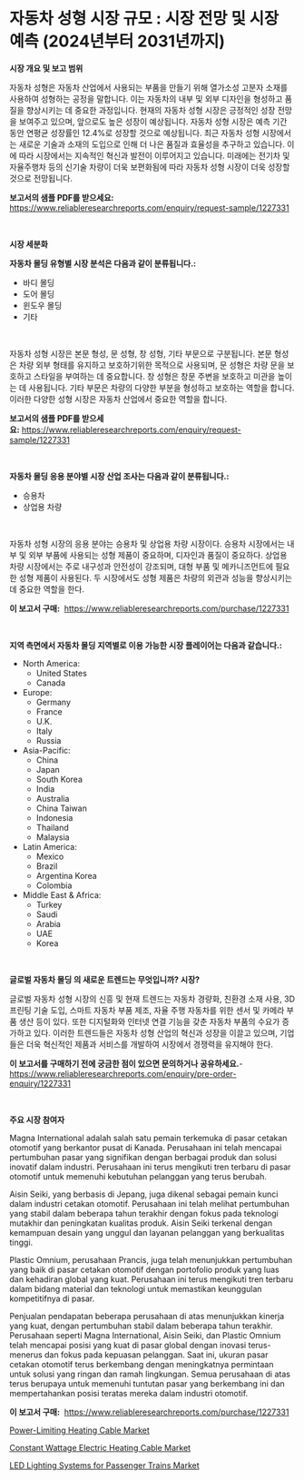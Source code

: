 <p><h1>자동차 성형 시장 규모 : 시장 전망 및 시장 예측 (2024년부터 2031년까지)</h1></p><p><strong>시장 개요 및 보고 범위</strong></p>
<p><p>자동차 성형은 자동차 산업에서 사용되는 부품을 만들기 위해 열가소성 고분자 소재를 사용하여 성형하는 공정을 말합니다. 이는 자동차의 내부 및 외부 디자인을 형성하고 품질을 향상시키는 데 중요한 과정입니다. 현재의 자동차 성형 시장은 긍정적인 성장 전망을 보여주고 있으며, 앞으로도 높은 성장이 예상됩니다. 자동차 성형 시장은 예측 기간 동안 연평균 성장률인 12.4%로 성장할 것으로 예상됩니다. 최근 자동차 성형 시장에서는 새로운 기술과 소재의 도입으로 인해 더 나은 품질과 효율성을 추구하고 있습니다. 이에 따라 시장에서는 지속적인 혁신과 발전이 이루어지고 있습니다. 미래에는 전기차 및 자율주행차 등의 신기술 차량이 더욱 보편화됨에 따라 자동차 성형 시장이 더욱 성장할 것으로 전망됩니다.</p></p>
<p><strong>보고서의 샘플 PDF를 받으세요:</strong> <a href="https://www.reliableresearchreports.com/enquiry/request-sample/1227331">https://www.reliableresearchreports.com/enquiry/request-sample/1227331</a></p>
<p>&nbsp;</p>
<p><strong>시장 세분화</strong></p>
<p><strong>자동차 몰딩 유형별 시장 분석은 다음과 같이 분류됩니다.:</strong></p>
<p><ul><li>바디 몰딩</li><li>도어 몰딩</li><li>윈도우 몰딩</li><li>기타</li></ul></p>
<p>&nbsp;</p>
<p><p>자동차 성형 시장은 본문 형성, 문 성형, 창 성형, 기타 부문으로 구분됩니다. 본문 형성은 차량 외부 형태를 유지하고 보호하기위한 목적으로 사용되며, 문 성형은 차량 문을 보호하고 스타일을 부여하는 데 중요합니다. 창 성형은 창문 주변을 보호하고 미관을 높이는 데 사용됩니다. 기타 부문은 차량의 다양한 부분을 형성하고 보호하는 역할을 합니다. 이러한 다양한 성형 시장은 자동차 산업에서 중요한 역할을 합니다.</p></p>
<p><strong>보고서의 샘플 PDF를 받으세요:</strong>&nbsp;<a href="https://www.reliableresearchreports.com/enquiry/request-sample/1227331">https://www.reliableresearchreports.com/enquiry/request-sample/1227331</a></p>
<p>&nbsp;</p>
<p><strong> 자동차 몰딩 응용 분야별 시장 산업 조사는 다음과 같이 분류됩니다.:</strong></p>
<p><ul><li>승용차</li><li>상업용 차량</li></ul></p>
<p>&nbsp;</p>
<p><p>자동차 성형 시장의 응용 분야는 승용차 및 상업용 차량 시장이다. 승용차 시장에서는 내부 및 외부 부품에 사용되는 성형 제품이 중요하며, 디자인과 품질이 중요하다. 상업용 차량 시장에서는 주로 내구성과 안전성이 강조되며, 대형 부품 및 메카니즈먼트에 필요한 성형 제품이 사용된다. 두 시장에서도 성형 제품은 차량의 외관과 성능을 향상시키는 데 중요한 역할을 한다.</p></p>
<p><strong>이 보고서 구매:</strong>&nbsp; <a href="https://www.reliableresearchreports.com/purchase/1227331">https://www.reliableresearchreports.com/purchase/1227331</a></p>
<p>&nbsp;</p>
<p><strong>지역 측면에서 자동차 몰딩 지역별로 이용 가능한 시장 플레이어는 다음과 같습니다.:</strong></p>
<p><ul>
    <li>
        North America:
        <ul>
            <li>United States</li>
            <li>Canada</li>
        </ul>
    </li>
    <li>
        Europe:
        <ul>
            <li>Germany</li>
            <li>France</li>
            <li>U.K.</li>
            <li>Italy</li>
            <li>Russia</li>
        </ul>
    </li>
    <li>
        Asia-Pacific:
        <ul>
            <li>China</li>
            <li>Japan</li>
            <li>South Korea</li>
            <li>India</li>
            <li>Australia</li>
            <li>China Taiwan</li>
            <li>Indonesia</li>
            <li>Thailand</li>
            <li>Malaysia</li>
        </ul>
    </li>
    <li>
        Latin America:
        <ul>
            <li>Mexico</li>
            <li>Brazil</li>
            <li>Argentina Korea</li>
            <li>Colombia</li>
        </ul>
    </li>
    <li>
        Middle East & Africa:
        <ul>
            <li>Turkey</li>
            <li>Saudi</li>
            <li>Arabia</li>
            <li>UAE</li>
            <li>Korea</li>
        </ul>
    </li>
    </ul></p>
<p>&nbsp;</p>
<p><strong>글로벌 자동차 몰딩 의 새로운 트렌드는 무엇입니까? 시장?</strong></p>
<p><p>글로벌 자동차 성형 시장의 신흥 및 현재 트렌드는 자동차 경량화, 친환경 소재 사용, 3D 프린팅 기술 도입, 스마트 자동차 부품 제조, 자율 주행 자동차를 위한 센서 및 카메라 부품 생산 등이 있다. 또한 디지털화와 인터넷 연결 기능을 갖춘 자동차 부품의 수요가 증가하고 있다. 이러한 트렌드들은 자동차 성형 산업의 혁신과 성장을 이끌고 있으며, 기업들은 더욱 혁신적인 제품과 서비스를 개발하여 시장에서 경쟁력을 유지해야 한다.</p></p>
<p><strong>이 보고서를 구매하기 전에 궁금한 점이 있으면 문의하거나 공유하세요.</strong>- <a href="https://www.reliableresearchreports.com/enquiry/pre-order-enquiry/1227331">https://www.reliableresearchreports.com/enquiry/pre-order-enquiry/1227331</a></p>
<p>&nbsp;</p>
<p><strong>주요 시장 참여자</strong></p>
<p><p>Magna International adalah salah satu pemain terkemuka di pasar cetakan otomotif yang berkantor pusat di Kanada. Perusahaan ini telah mencapai pertumbuhan pasar yang signifikan dengan berbagai produk dan solusi inovatif dalam industri. Perusahaan ini terus mengikuti tren terbaru di pasar otomotif untuk memenuhi kebutuhan pelanggan yang terus berubah.</p><p>Aisin Seiki, yang berbasis di Jepang, juga dikenal sebagai pemain kunci dalam industri cetakan otomotif. Perusahaan ini telah melihat pertumbuhan yang stabil dalam beberapa tahun terakhir dengan fokus pada teknologi mutakhir dan peningkatan kualitas produk. Aisin Seiki terkenal dengan kemampuan desain yang unggul dan layanan pelanggan yang berkualitas tinggi.</p><p>Plastic Omnium, perusahaan Prancis, juga telah menunjukkan pertumbuhan yang baik di pasar cetakan otomotif dengan portofolio produk yang luas dan kehadiran global yang kuat. Perusahaan ini terus mengikuti tren terbaru dalam bidang material dan teknologi untuk memastikan keunggulan kompetitifnya di pasar.</p><p>Penjualan pendapatan beberapa perusahaan di atas menunjukkan kinerja yang kuat, dengan pertumbuhan stabil dalam beberapa tahun terakhir. Perusahaan seperti Magna International, Aisin Seiki, dan Plastic Omnium telah mencapai posisi yang kuat di pasar global dengan inovasi terus-menerus dan fokus pada kepuasan pelanggan. Saat ini, ukuran pasar cetakan otomotif terus berkembang dengan meningkatnya permintaan untuk solusi yang ringan dan ramah lingkungan. Semua perusahaan di atas terus berupaya untuk memenuhi tuntutan pasar yang berkembang ini dan mempertahankan posisi teratas mereka dalam industri otomotif.</p></p>
<p><strong>이 보고서 구매:</strong>&nbsp;&nbsp;<a href="https://www.reliableresearchreports.com/purchase/1227331">https://www.reliableresearchreports.com/purchase/1227331</a></p>
<p><p><a href="https://github.com/mancsybtousav/Market-Research-Report-List-1/blob/main/power-limiting-heating-cable-market.md">Power-Limiting Heating Cable Market</a></p><p><a href="https://github.com/josesg55/Market-Research-Report-List-2/blob/main/constant-wattage-electric-heating-cable-market.md">Constant Wattage Electric Heating Cable Market</a></p><p><a href="https://github.com/AKSHATREPORTPRIME/Market-Research-Report-List-3/blob/main/led-lighting-systems-for-passenger-trains-market.md">LED Lighting Systems for Passenger Trains Market</a></p></p>
